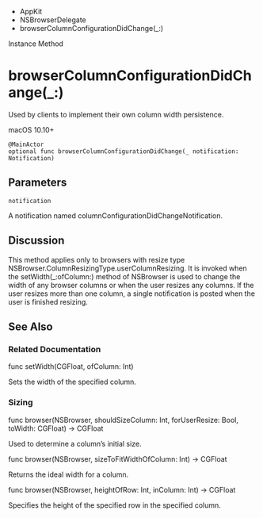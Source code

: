 

- AppKit
- NSBrowserDelegate
-  browserColumnConfigurationDidChange(\_:) 

Instance Method

# browserColumnConfigurationDidChange(\_:)

Used by clients to implement their own column width persistence.

macOS 10.10+

``` source
@MainActor
optional func browserColumnConfigurationDidChange(_ notification: Notification)
```

## Parameters 

`notification`  

A notification named columnConfigurationDidChangeNotification.

## Discussion

This method applies only to browsers with resize type NSBrowser.ColumnResizingType.userColumnResizing. It is invoked when the setWidth(_:ofColumn:) method of NSBrowser is used to change the width of any browser columns or when the user resizes any columns. If the user resizes more than one column, a single notification is posted when the user is finished resizing.

## See Also

### Related Documentation

func setWidth(CGFloat, ofColumn: Int)

Sets the width of the specified column.

### Sizing

func browser(NSBrowser, shouldSizeColumn: Int, forUserResize: Bool, toWidth: CGFloat) -> CGFloat

Used to determine a column’s initial size.

func browser(NSBrowser, sizeToFitWidthOfColumn: Int) -> CGFloat

Returns the ideal width for a column.

func browser(NSBrowser, heightOfRow: Int, inColumn: Int) -> CGFloat

Specifies the height of the specified row in the specified column.

